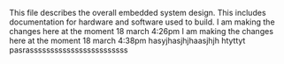 This file describes the overall embedded system design. This includes documentation for hardware and software used to build.
I am making the changes here at the moment 18 march 4:26pm 
I am making the changes here at the moment 18 march 4:38pm 
hasyjhasjhjhaasjhjh
htyttyt
pasrassssssssssssssssssssssss